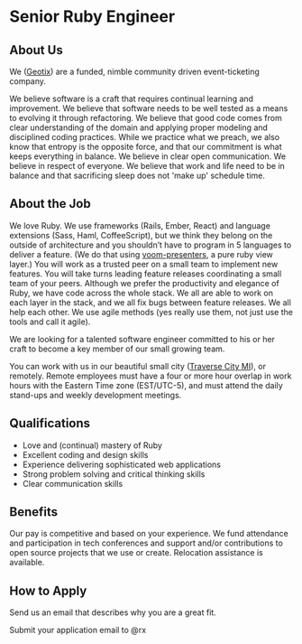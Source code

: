 # Senior Ruby Engineer #

## About Us ##
We ([Geotix](http://geotix.com/)) are a funded, nimble community driven event-ticketing company. 


We believe software is a craft that requires continual learning and improvement.
We believe that software needs to be well tested as a means to evolving it through refactoring.
We believe that good code comes from clear understanding of the domain and applying proper modeling and disciplined coding practices.
While we practice what we preach, we also know that entropy is the opposite force, and that our commitment is what keeps everything in balance.
We believe in clear open communication.
We believe in respect of everyone.
We believe that work and life need to be in balance and that sacrificing sleep does not 'make up' schedule time.

## About the Job ##
We love Ruby.
We use frameworks (Rails, Ember, React) and language extensions (Sass, Haml, CoffeeScript), but we think they belong on the outside of architecture and you shouldn’t have to program in 5 languages to deliver a feature.
(We do that using [voom-presenters](https://github.com/rx/presenters), a pure ruby view layer.) 
You will work as a trusted peer on a small team to implement new features.
You will take turns leading feature releases coordinating a small team of your peers.
Although we prefer the productivity and elegance of Ruby, we have code across the whole stack.
We all are able to work on each layer in the stack, and we all fix bugs between feature releases.
We all help each other.
We use agile methods (yes really use them, not just use the tools and call it agile).

We are looking for a talented software engineer committed to his or her craft to become a key member of our small growing team.

You can work with us in our beautiful small city ([Traverse City MI](https://www.google.com/search?q=traverse+city)), or remotely. 
Remote employees must have a four or more hour overlap in work hours with the Eastern Time zone (EST/UTC-5), 
and must attend the daily stand-ups and weekly development meetings.

## Qualifications ##
* Love and (continual) mastery of Ruby
* Excellent coding and design skills 
* Experience delivering sophisticated web applications
* Strong problem solving and critical thinking skills
* Clear communication skills

## Benefits ##

Our pay is competitive and based on your experience. 
We fund attendance and participation in tech conferences and support and/or contributions to open source projects that we use or create. 
Relocation assistance is available.

## How to Apply ##

Send us an email that describes why you are a great fit. 

Submit your application email to @rx
